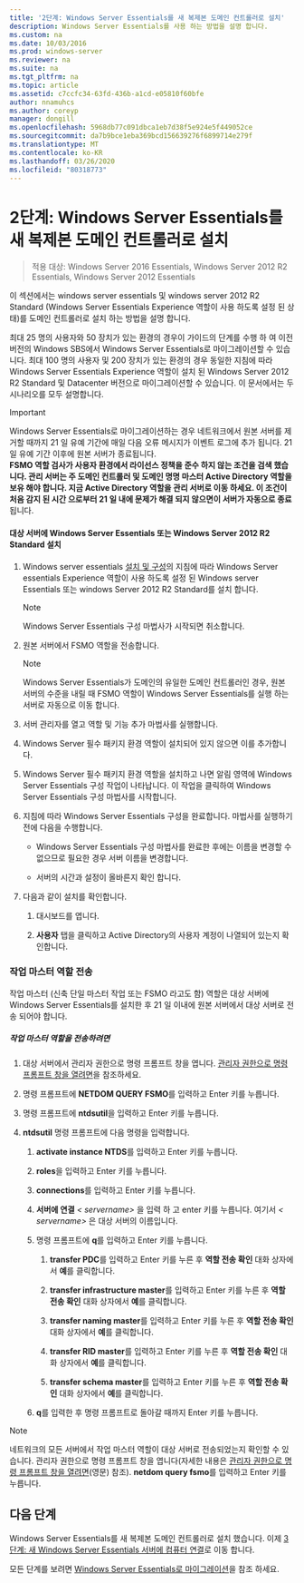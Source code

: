 ```yaml
---
title: '2단계: Windows Server Essentials를 새 복제본 도메인 컨트롤러로 설치'
description: Windows Server Essentials를 사용 하는 방법을 설명 합니다.
ms.custom: na
ms.date: 10/03/2016
ms.prod: windows-server
ms.reviewer: na
ms.suite: na
ms.tgt_pltfrm: na
ms.topic: article
ms.assetid: c7ccfc34-63fd-436b-a1cd-e05810f60bfe
author: nnamuhcs
ms.author: coreyp
manager: dongill
ms.openlocfilehash: 5968db77c091dbca1eb7d38f5e924e5f449052ce
ms.sourcegitcommit: da7b9bce1eba369bcd156639276f6899714e279f
ms.translationtype: MT
ms.contentlocale: ko-KR
ms.lasthandoff: 03/26/2020
ms.locfileid: "80318773"
---
```

# <a name="step-2-install-windows-server-essentials-as-a-new-replica-domain-controller"></a>2단계: Windows Server Essentials를 새 복제본 도메인 컨트롤러로 설치

>적용 대상: Windows Server 2016 Essentials, Windows Server 2012 R2 Essentials, Windows Server 2012 Essentials

이 섹션에서는 windows server essentials 및 windows server 2012 R2 Standard (Windows Server Essentials Experience 역할이 사용 하도록 설정 된 상태)를 도메인 컨트롤러로 설치 하는 방법을 설명 합니다.  
  
 최대 25 명의 사용자와 50 장치가 있는 환경의 경우이 가이드의 단계를 수행 하 여 이전 버전의 Windows SBS에서 Windows Server Essentials로 마이그레이션할 수 있습니다. 최대 100 명의 사용자 및 200 장치가 있는 환경의 경우 동일한 지침에 따라 Windows Server Essentials Experience 역할이 설치 된 Windows Server 2012 R2 Standard 및 Datacenter 버전으로 마이그레이션할 수 있습니다. 이 문서에서는 두 시나리오를 모두 설명합니다.  
  
> [!IMPORTANT]
>  Windows Server Essentials로 마이그레이션하는 경우 네트워크에서 원본 서버를 제거할 때까지 21 일 유예 기간에 매일 다음 오류 메시지가 이벤트 로그에 추가 됩니다. 21일 유예 기간 이후에 원본 서버가 종료됩니다. <br> **FSMO 역할 검사가 사용자 환경에서 라이선스 정책을 준수 하지 않는 조건을 검색 했습니다. 관리 서버는 주 도메인 컨트롤러 및 도메인 명명 마스터 Active Directory 역할을 보유 해야 합니다. 지금 Active Directory 역할을 관리 서버로 이동 하세요. 이 조건이 처음 감지 된 시간 으로부터 21 일 내에 문제가 해결 되지 않으면이 서버가 자동으로 종료**됩니다.   
  
#### <a name="install-windows-server-essentials-or-windows-server-2012-r2-standard-on-the-destination-server"></a>대상 서버에 Windows Server Essentials 또는 Windows Server 2012 R2 Standard 설치  
  
1.  Windows server essentials [설치 및 구성](../install/Install-and-Configure-Windows-Server-Essentials-or-Windows-Server-Essentials-Experience.md)의 지침에 따라 Windows Server essentials Experience 역할이 사용 하도록 설정 된 Windows server Essentials 또는 windows Server 2012 R2 Standard를 설치 합니다.  
  
    > [!NOTE]
    >  Windows Server Essentials 구성 마법사가 시작되면 취소합니다.  
  
2.  원본 서버에서 FSMO 역할을 전송합니다.  
  
    > [!NOTE]
    >  Windows Server Essentials가 도메인의 유일한 도메인 컨트롤러인 경우, 원본 서버의 수준을 내릴 때 FSMO 역할이 Windows Server Essentials를 실행 하는 서버로 자동으로 이동 합니다.  
  
3.  서버 관리자를 열고 역할 및 기능 추가 마법사를 실행합니다.  
  
4.  Windows Server 필수 패키지 환경 역할이 설치되어 있지 않으면 이를 추가합니다.  
  
5.  Windows Server 필수 패키지 환경 역할을 설치하고 나면 알림 영역에 Windows Server Essentials 구성 작업이 나타납니다. 이 작업을 클릭하여 Windows Server Essentials 구성 마법사를 시작합니다.  
  
6.  지침에 따라 Windows Server Essentials 구성을 완료합니다. 마법사를 실행하기 전에 다음을 수행합니다.  
  
    -   Windows Server Essentials 구성 마법사를 완료한 후에는 이름을 변경할 수 없으므로 필요한 경우 서버 이름을 변경합니다.  
  
    -   서버의 시간과 설정이 올바른지 확인 합니다.  
  
7.  다음과 같이 설치를 확인합니다.  
  
    1.  대시보드를 엽니다.  
  
    2.  **사용자** 탭을 클릭하고 Active Directory의 사용자 계정이 나열되어 있는지 확인합니다.  
  
### <a name="transfer-the-operations-master-roles"></a>작업 마스터 역할 전송  
 작업 마스터 (신축 단일 마스터 작업 또는 FSMO 라고도 함) 역할은 대상 서버에 Windows Server Essentials를 설치한 후 21 일 이내에 원본 서버에서 대상 서버로 전송 되어야 합니다.  
  
##### <a name="to-transfer-the-operations-master-roles"></a>작업 마스터 역할을 전송하려면  
  
1.  대상 서버에서 관리자 권한으로 명령 프롬프트 창을 엽니다. [관리자 권한으로 명령 프롬프트 창을 열려면](https://technet.microsoft.com/library/cc947813\(v=WS.10\).aspx)을 참조하세요.  
  
2.  명령 프롬프트에 **NETDOM QUERY FSMO**를 입력하고 Enter 키를 누릅니다.  
  
3.  명령 프롬프트에 **ntdsutil**을 입력하고 Enter 키를 누릅니다.  
  
4.  **ntdsutil** 명령 프롬프트에 다음 명령을 입력합니다.  
  
    1.  **activate instance NTDS**를 입력하고 Enter 키를 누릅니다.  
  
    2.  **roles**을 입력하고 Enter 키를 누릅니다.  
  
    3.  **connections**를 입력하고 Enter 키를 누릅니다.  
  
    4.  **서버에 연결** *< servername\>* 을 입력 하 고 enter 키를 누릅니다. 여기서 *< servername\>* 은 대상 서버의 이름입니다.  
  
    5.  명령 프롬프트에 **q**를 입력하고 Enter 키를 누릅니다.  
  
        1.  **transfer PDC**를 입력하고 Enter 키를 누른 후 **역할 전송 확인** 대화 상자에서 **예**를 클릭합니다.  
  
        2.  **transfer infrastructure master**를 입력하고 Enter 키를 누른 후 **역할 전송 확인** 대화 상자에서 **예**를 클릭합니다.  
  
        3.  **transfer naming master**를 입력하고 Enter 키를 누른 후 **역할 전송 확인** 대화 상자에서 **예**를 클릭합니다.  
  
        4.  **transfer RID master**를 입력하고 Enter 키를 누른 후 **역할 전송 확인** 대화 상자에서 **예**를 클릭합니다.  
  
        5.  **transfer schema master**를 입력하고 Enter 키를 누른 후 **역할 전송 확인** 대화 상자에서 **예**를 클릭합니다.  
  
    6.  **q**를 입력한 후 명령 프롬프트로 돌아갈 때까지 Enter 키를 누릅니다.  
  
> [!NOTE]
>  네트워크의 모든 서버에서 작업 마스터 역할이 대상 서버로 전송되었는지 확인할 수 있습니다. 관리자 권한으로 명령 프롬프트 창을 엽니다(자세한 내용은 [관리자 권한으로 명령 프롬프트 창을 열려면](https://technet.microsoft.com/library/cc947813\(v=WS.10\).aspx)(영문) 참조). **netdom query fsmo**를 입력하고 Enter 키를 누릅니다.  
  
## <a name="next-steps"></a>다음 단계  
 Windows Server Essentials를 새 복제본 도메인 컨트롤러로 설치 했습니다. 이제 [3 단계: 새 Windows Server Essentials 서버에 컴퓨터 연결](Step-3--Join-computers-to-the-new-Windows-Server-Essentials-server.md)로 이동 합니다.  
  
모든 단계를 보려면 [Windows Server Essentials로 마이그레이션](Migrate-from-Previous-Versions-to-Windows-Server-Essentials-or-Windows-Server-Essentials-Experience.md)을 참조 하세요.

